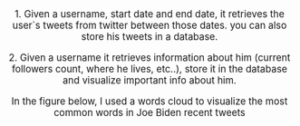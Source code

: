<div style="text-align: center; font-size: 120%" >
    1. Given a username, start date and end date, it retrieves the user`s tweets from twitter between those dates.
    you can also store his tweets in a database.
</div>
<br>
<div style="text-align: center; font-size: 120%" >
    2. Given a username it retrieves information about him (current followers count, where he lives, etc..),
    store it in the database and visualize important info about him.
</div>
<br>
<div style="text-align: center; font-size: 120%" >
    In the figure below, I used a words cloud to visualize the most common words in Joe Biden recent tweets
</div>
<br>

